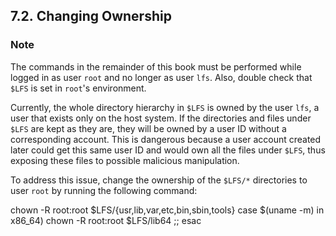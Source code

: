 ## 7.2. Changing Ownership

### Note

The commands in the remainder of this book must be performed while logged in as user `root` and no longer as user `lfs`. Also, double check that `$LFS` is set in `root`'s environment.

Currently, the whole directory hierarchy in `$LFS` is owned by the user `lfs`, a user that exists only on the host system. If the directories and files under `$LFS` are kept as they are, they will be owned by a user ID without a corresponding account. This is dangerous because a user account created later could get this same user ID and would own all the files under `$LFS`, thus exposing these files to possible malicious manipulation.

To address this issue, change the ownership of the `$LFS/*` directories to user `root` by running the following command:

chown -R root:root $LFS/{usr,lib,var,etc,bin,sbin,tools}
case $(uname -m) in
  x86_64) chown -R root:root $LFS/lib64 ;;
esac